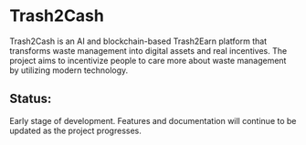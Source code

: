 # Trash2Cash

Trash2Cash is an AI and blockchain-based Trash2Earn platform that transforms waste management into digital assets and real incentives.
The project aims to incentivize people to care more about waste management by utilizing modern technology.

## Status:

Early stage of development.
Features and documentation will continue to be updated as the project progresses.
